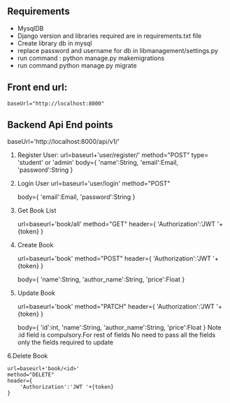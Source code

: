 ## Requirements

* MysqlDB
* Django version and libraries required are in requirements.txt file
* Create  library db in mysql
* replace password and username for db in libmanagement/settings.py
* run command : python manage.py makemigrations
* run command python manage.py migrate

## Front end url:
    baseUrl="http://localhost:8000"


## Backend Api End points
 baseUrl='http://localhost:8000/api/v1/'
1. Register User:
    url=baseurl+'user/register/<type>'
    method="POST"
    type= 'student' or 'admin'
    body={
        'name':String,
        'email':Email,
        'password':String
    }
    
    

2. Login User
    url=baseurl+'user/login'
    method="POST"
    
    body={
        'email':Email,
        'password':String
    }

3. Get Book List

    url=baseurl+'book/all'
    method="GET"
    header={
        'Authorization':'JWT '+{token}
    }
   
4. Create Book

    url=baseurl+'book'
    method="POST"
    header={
        'Authorization':'JWT '+{token}
    }
     
    body={
        'name':String,
        'author_name':String,
        'price':Float
    }

5. Update Book

    url=baseurl+'book'
    method="PATCH"
    header={
        'Authorization':'JWT '+{token}
    }
    
    body={
        'id':int,
        'name':String,
        'author_name':String,
        'price':Float
    }
    Note :id field is compulsory.For rest of fields No need to pass all the fields only the fields required to update
     
6.Delete Book

    url=baseurl+'book/<id>'
    method="DELETE"
    header={
        'Authorization':'JWT '+{token}
    }
    
    
 
    